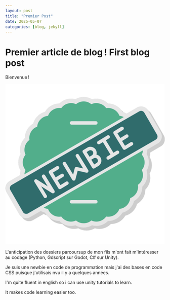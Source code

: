 ```yaml
---
layout: post
title: "Premier Post"
date: 2025-05-07 
categories: [blog, jekyll]
---
```


# Premier article de blog ! First blog post

Bienvenue !

![Newbie](assets/image/newbie.png)

L'anticipation des dossiers parcoursup de mon fils m'ont fait m'intéresser au codage (Python, Gdscript sur Godot, C# sur Unity). 

Je suis une newbie en code de programmation mais j'ai des bases en code CSS puisque j'utilisais nvu il y a quelques années.

I'm quite fluent in english so i can use unity tutorials to learn. 

It makes code learning easier too.



